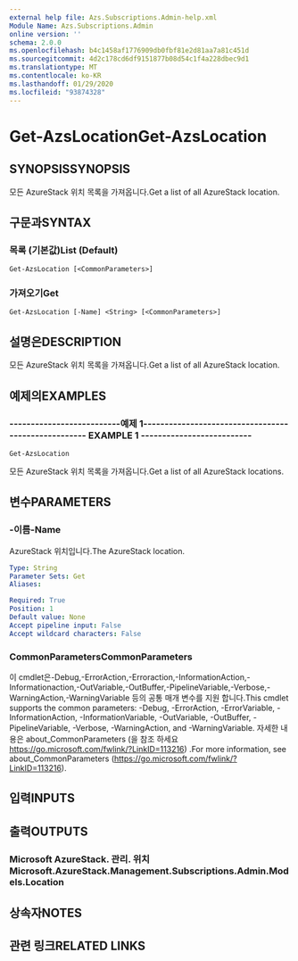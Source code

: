 ```yaml
---
external help file: Azs.Subscriptions.Admin-help.xml
Module Name: Azs.Subscriptions.Admin
online version: ''
schema: 2.0.0
ms.openlocfilehash: b4c1458af1776909db0fbf81e2d81aa7a81c451d
ms.sourcegitcommit: 4d2c178cd6df9151877b08d54c1f4a228dbec9d1
ms.translationtype: MT
ms.contentlocale: ko-KR
ms.lasthandoff: 01/29/2020
ms.locfileid: "93874328"
---
```

# <span data-ttu-id="ff5ba-101">Get-AzsLocation</span><span class="sxs-lookup"><span data-stu-id="ff5ba-101">Get-AzsLocation</span></span>

## <span data-ttu-id="ff5ba-102">SYNOPSIS</span><span class="sxs-lookup"><span data-stu-id="ff5ba-102">SYNOPSIS</span></span>
<span data-ttu-id="ff5ba-103">모든 AzureStack 위치 목록을 가져옵니다.</span><span class="sxs-lookup"><span data-stu-id="ff5ba-103">Get a list of all AzureStack location.</span></span>

## <span data-ttu-id="ff5ba-104">구문과</span><span class="sxs-lookup"><span data-stu-id="ff5ba-104">SYNTAX</span></span>

### <span data-ttu-id="ff5ba-105">목록 (기본값)</span><span class="sxs-lookup"><span data-stu-id="ff5ba-105">List (Default)</span></span>
```
Get-AzsLocation [<CommonParameters>]
```

### <span data-ttu-id="ff5ba-106">가져오기</span><span class="sxs-lookup"><span data-stu-id="ff5ba-106">Get</span></span>
```
Get-AzsLocation [-Name] <String> [<CommonParameters>]
```

## <span data-ttu-id="ff5ba-107">설명은</span><span class="sxs-lookup"><span data-stu-id="ff5ba-107">DESCRIPTION</span></span>
<span data-ttu-id="ff5ba-108">모든 AzureStack 위치 목록을 가져옵니다.</span><span class="sxs-lookup"><span data-stu-id="ff5ba-108">Get a list of all AzureStack location.</span></span>

## <span data-ttu-id="ff5ba-109">예제의</span><span class="sxs-lookup"><span data-stu-id="ff5ba-109">EXAMPLES</span></span>

### <span data-ttu-id="ff5ba-110">--------------------------예제 1--------------------------</span><span class="sxs-lookup"><span data-stu-id="ff5ba-110">-------------------------- EXAMPLE 1 --------------------------</span></span>
```
Get-AzsLocation
```

<span data-ttu-id="ff5ba-111">모든 AzureStack 위치 목록을 가져옵니다.</span><span class="sxs-lookup"><span data-stu-id="ff5ba-111">Get a list of all AzureStack locations.</span></span>

## <span data-ttu-id="ff5ba-112">변수</span><span class="sxs-lookup"><span data-stu-id="ff5ba-112">PARAMETERS</span></span>

### <span data-ttu-id="ff5ba-113">-이름</span><span class="sxs-lookup"><span data-stu-id="ff5ba-113">-Name</span></span>
<span data-ttu-id="ff5ba-114">AzureStack 위치입니다.</span><span class="sxs-lookup"><span data-stu-id="ff5ba-114">The AzureStack location.</span></span>

```yaml
Type: String
Parameter Sets: Get
Aliases: 

Required: True
Position: 1
Default value: None
Accept pipeline input: False
Accept wildcard characters: False
```

### <span data-ttu-id="ff5ba-115">CommonParameters</span><span class="sxs-lookup"><span data-stu-id="ff5ba-115">CommonParameters</span></span>
<span data-ttu-id="ff5ba-116">이 cmdlet은-Debug,-ErrorAction,-Erroraction,-InformationAction,-Informationaction,-OutVariable,-OutBuffer,-PipelineVariable,-Verbose,-WarningAction,-WarningVariable 등의 공통 매개 변수를 지원 합니다.</span><span class="sxs-lookup"><span data-stu-id="ff5ba-116">This cmdlet supports the common parameters: -Debug, -ErrorAction, -ErrorVariable, -InformationAction, -InformationVariable, -OutVariable, -OutBuffer, -PipelineVariable, -Verbose, -WarningAction, and -WarningVariable.</span></span> <span data-ttu-id="ff5ba-117">자세한 내용은 about_CommonParameters (을 참조 하세요 https://go.microsoft.com/fwlink/?LinkID=113216) .</span><span class="sxs-lookup"><span data-stu-id="ff5ba-117">For more information, see about_CommonParameters (https://go.microsoft.com/fwlink/?LinkID=113216).</span></span>

## <span data-ttu-id="ff5ba-118">입력</span><span class="sxs-lookup"><span data-stu-id="ff5ba-118">INPUTS</span></span>

## <span data-ttu-id="ff5ba-119">출력</span><span class="sxs-lookup"><span data-stu-id="ff5ba-119">OUTPUTS</span></span>

### <span data-ttu-id="ff5ba-120">Microsoft AzureStack. 관리. 위치</span><span class="sxs-lookup"><span data-stu-id="ff5ba-120">Microsoft.AzureStack.Management.Subscriptions.Admin.Models.Location</span></span>

## <span data-ttu-id="ff5ba-121">상속자</span><span class="sxs-lookup"><span data-stu-id="ff5ba-121">NOTES</span></span>

## <span data-ttu-id="ff5ba-122">관련 링크</span><span class="sxs-lookup"><span data-stu-id="ff5ba-122">RELATED LINKS</span></span>

